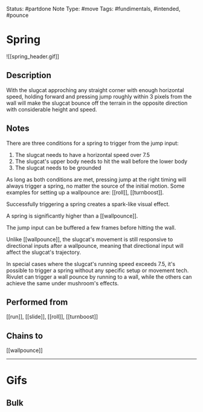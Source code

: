 Status: #partdone 
Note Type: #move 
Tags: #fundimentals, #intended, #pounce

# Spring
![[spring_header.gif]]
## Description
With the slugcat approching any straight corner with enough horizontal speed, holding forward and pressing jump roughly within 3 pixels from the wall will make the slugcat bounce off the terrain in the opposite direction with considerable height and speed.

## Notes
There are three conditions for a spring to trigger from the jump input:
1. The slugcat needs to have a horizontal speed over 7.5
2. The slugcat's upper body needs to hit the wall before the lower body
3. The slugcat needs to be grounded

As long as both conditions are met, pressing jump at the right timing will always trigger a spring, no matter the source of the initial motion. Some examples for setting up a wallpounce are: [[roll]], [[turnboost]].

Successfully triggering a spring creates a spark-like visual effect.

A spring is significantly higher than a [[wallpounce]].

The jump input can be buffered a few frames before hitting the wall.

Unlike [[wallpounce]], the slugcat's movement is still responsive to directional inputs after a wallpounce, meaning that directional input will affect the slugcat's trajectory.

In special cases where the slugcat's running speed exceeds 7.5, it's possible to trigger a spring without any specific setup or movement tech. Rivulet can trigger a wall pounce by running to a wall, while the others can achieve the same under mushroom's effects.

## Performed from
[[run]], [[slide]], [[roll]], [[turnboost]]

## Chains to
[[wallpounce]]

___
# Gifs
## Bulk